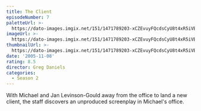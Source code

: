 ```yaml
---
title: The Client
episodeNumber: 7
paletteUrl: >-
  https://dato-images.imgix.net/151/1471789203-xCZEvuyFQcdsCyU8t4xR5iVBtkK.jpg?auto=enhance&ch=DPR%2CWidth&palette=json
imageUrl: >-
  https://dato-images.imgix.net/151/1471789203-xCZEvuyFQcdsCyU8t4xR5iVBtkK.jpg?auto=compress%2Cformat&ch=DPR%2CWidth&w=500
thumbnailUrl: >-
  https://dato-images.imgix.net/151/1471789203-xCZEvuyFQcdsCyU8t4xR5iVBtkK.jpg?auto=enhance&ch=DPR%2CWidth&fit=crop&fm=jpg&h=280&w=500
date: '2005-11-08'
rating: 8.5
director: Greg Daniels
categories:
  - Season 2
---
```


With Michael and Jan Levinson-Gould away from the office to land a new client, the staff discovers an unproduced screenplay in Michael's office.